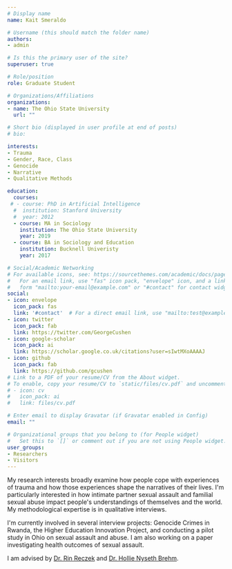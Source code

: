 ```yaml
---
# Display name
name: Kait Smeraldo

# Username (this should match the folder name)
authors:
- admin

# Is this the primary user of the site?
superuser: true

# Role/position
role: Graduate Student

# Organizations/Affiliations
organizations:
- name: The Ohio State University
  url: ""

# Short bio (displayed in user profile at end of posts)
# bio: 

interests:
- Trauma
- Gender, Race, Class
- Genocide
- Narrative
- Qualitative Methods

education:
  courses:
 # - course: PhD in Artificial Intelligence
  #  institution: Stanford University
  #  year: 2012
  - course: MA in Sociology
    institution: The Ohio State University
    year: 2019
  - course: BA in Sociology and Education
    institution: Bucknell Univeristy
    year: 2017

# Social/Academic Networking
# For available icons, see: https://sourcethemes.com/academic/docs/page-builder/#icons
#   For an email link, use "fas" icon pack, "envelope" icon, and a link in the
#   form "mailto:your-email@example.com" or "#contact" for contact widget.
social:
- icon: envelope
  icon_pack: fas
  link: '#contact'  # For a direct email link, use "mailto:test@example.org".
- icon: twitter
  icon_pack: fab
  link: https://twitter.com/GeorgeCushen
- icon: google-scholar
  icon_pack: ai
  link: https://scholar.google.co.uk/citations?user=sIwtMXoAAAAJ
- icon: github
  icon_pack: fab
  link: https://github.com/gcushen
# Link to a PDF of your resume/CV from the About widget.
# To enable, copy your resume/CV to `static/files/cv.pdf` and uncomment the lines below.
# - icon: cv
#   icon_pack: ai
#   link: files/cv.pdf

# Enter email to display Gravatar (if Gravatar enabled in Config)
email: ""

# Organizational groups that you belong to (for People widget)
#   Set this to `[]` or comment out if you are not using People widget.
user_groups:
- Researchers
- Visitors
---
```


My research interests broadly examine how people cope with experiences of trauma and how those experiences shape the narratives of their lives. I'm particularly interested in how intimate partner sexual assault and familial sexual abuse impact people's understandings of themselves and the world. My methodological expertise is in qualitative interviews. 

I'm currently involved in several interview projects: Genocide Crimes in Rwanda, the Higher Education Innovation Project, and conducting a pilot study in Ohio on sexual assault and abuse. I am also working on a paper investigating health outcomes of sexual assault.

I am advised by [Dr. Rin Reczek](https://sociology.osu.edu/people/reczek.2) and [Dr. Hollie Nyseth Brehm](https://sociology.osu.edu/people/brehm.84).
